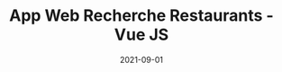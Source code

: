 ---
layout: default
title: App Web Recherche Restaurants - Vue JS 
modal-id: 4
date: 2021-09-01
img: ufood.png
alt: UFood
project-date: Hiver 2022
client: Développement d'applications Web
category: Développement Web
description: Ce projet de session réalisé en équipe de six (6) consistait à développer une application permettant de trouver des restaurants et de partager ses favoris entre amis. Le tout a été réalisé à l'aide du framework JavaScript Vue2, l'application web contenait plusieurs fonctionalités tel qu'une page d'authentification/enregistrement, une page profil utilisateur, une page détails du restaurant (inclant une map interactive), une page d'accueil où l'utilisateur pouvait inscrire ou détecter la localisation et permettre de trier dynamiquement les restaurants selon les filtres choisi. 
github_url: https://github.com/kevinjobin1/UFood-Vue
demo_url: 
---